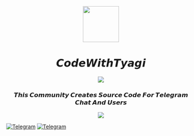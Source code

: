 <div align="center">
  <a alt="icon" href="https://teamdeadly.me">
    <img align="center" src="https://telegra.ph/file/79b1b9df1e620cea6814b.jpg" width="96" />
  </a>
  <h1>𝘾𝙤𝙙𝙚𝙒𝙞𝙩𝙝𝙏𝙮𝙖𝙜𝙞</h1>
<a href="https://www.youtube.com/watch?v=dQw4w9WgXcQ"><img src="https://user-images.githubusercontent.com/73097560/115834477-dbab4500-a447-11eb-908a-139a6edaec5c.gif"></a>

  <h3>𝙏𝙝𝙞𝙨 𝘾𝙤𝙢𝙢𝙪𝙣𝙞𝙩𝙮 𝘾𝙧𝙚𝙖𝙩𝙚𝙨 𝙎𝙤𝙪𝙧𝙘𝙚 𝘾𝙤𝙙𝙚 𝙁𝙤𝙧 𝙏𝙚𝙡𝙚𝙜𝙧𝙖𝙢 𝘾𝙝𝙖𝙩 𝘼𝙣𝙙 𝙐𝙨𝙚𝙧𝙨</h3>

<a href="https://www.youtube.com/watch?v=dQw4w9WgXcQ"><img src="https://user-images.githubusercontent.com/73097560/115834477-dbab4500-a447-11eb-908a-139a6edaec5c.gif"></a>
  
</div>

[![Telegram](https://img.shields.io/badge/-Support-grey?style=for-the-badge&logo=Telegram&logoColor=white&labelColor=8E2DE2)](https://t.me/CodeWithTyagi)
[![Telegram](https://img.shields.io/badge/-UpDate-grey?style=for-the-badge&logo=Telegram&logoColor=white&labelColor=8E2DE2)](https://t.me/CodeByTyagi)
